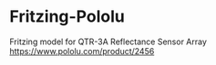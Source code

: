 # Fritzing-Pololu
Fritzing model for QTR-3A Reflectance Sensor Array
https://www.pololu.com/product/2456
